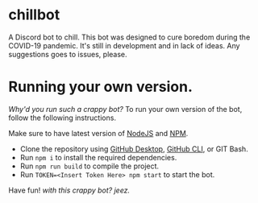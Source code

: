 # chillbot
A Discord bot to chill. This bot was designed to cure boredom during the COVID-19 pandemic. It's still in development and in lack of ideas.
Any suggestions goes to issues, please.

# Running your own version.
*Why'd you run such a crappy bot?* To run your own version of the bot, follow the following instructions.

Make sure to have latest version of [NodeJS](https://nodejs.org/en/) and [NPM](https://www.npmjs.com/).

- Clone the repository using [GitHub Desktop](https://desktop.github.com/), [GitHub CLI](https://cli.github.com/), or GIT Bash.
- Run `npm i` to install the required dependencies.
- Run `npm run build` to compile the project.
- Run `TOKEN=<Insert Token Here> npm start` to start the bot.

Have fun! *with this crappy bot? jeez.*
